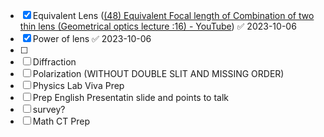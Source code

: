 - [x] Equivalent Lens ([(48) Equivalent Focal length of Combination of two thin lens (Geometrical optics lecture :16) - YouTube](https://www.youtube.com/watch?v=kqoDmyFFyQQ&t=523s&ab_channel=AnshuKapoor)) ✅ 2023-10-06
- [x] Power of lens ✅ 2023-10-06
- [ ] 
- [ ] Diffraction
- [ ] Polarization (WITHOUT DOUBLE SLIT AND MISSING ORDER)
- [ ] Physics Lab Viva Prep
- [ ] Prep English Presentatin slide and points to talk
- [ ] survey?
- [ ] Math CT Prep